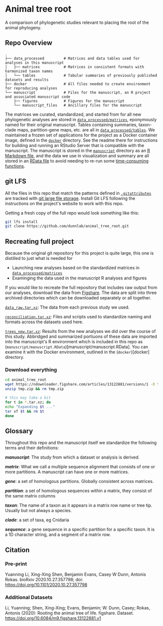# Animal tree root

A comparison of phylogenetic studies relevant to placing the root of the animal phylogeny.

## Repo Overview

``` text
.
├── data_processed         # Matrices and data tables used for analyses in this manuscript
│   ├── matrices           # Matrices in consistent formats with harmonized taxon names
│   └── tables             # Tabular summaries of previously published datasets and results
├── docker                 # All files needed to create environment for reproducing analyses
└── manuscript             # Files for the manuscript, an R project and associated manuscript code
    ├── figures            # Figures for the manuscript
    └── manuscript_files   # Ancillary files for the manuscript
```

The matrices we curated, standardized, and started from for all new phylogenetic analyses are stored in [`data_processed/matrices`](data_processed/matrices/), eponymously named for their original manuscript. Tables containing summaries, taxon-clade maps, partition-gene maps, etc. are all in [`data_processed/tables`](data_processed/tables/). We maintained a frozen set of applications for the project as a Docker container image, defined in the [`docker`](docker) directory. See the readme there for instructions for building and running an RStudio Server that is compatible with the manuscript. The manuscript is stored in the [`manuscript`](manuscript) directory as an [R Markdown file](manuscript/manuscript.rmd), and the data we use in visualization and summary are all stored in an [RData file](manuscript/manuscript.RData) to avoid needing to re-run some [time-consuming functions](manuscript/manuscript_kernel.R).



## git LFS

All the files in this repo that match the patterns defined in [`.gitattributes`](.gitattributes) are tracked with [git large file storage](https://git-lfs.github.com/). Install Git LFS following the instructions on the project's website to work with this repo.

Getting a fresh copy of the full repo would look something like this:

``` bash
git lfs install
git clone https://github.com/dunnlab/animal_tree_root.git
```

## Recreating full project

Because the original git repository for this project is quite large, this one is distilled to just what is needed for

- Launching new analyses based on the standardized matrices in [`data_processed/matrices`](data_processed/matrices/)
- Examinging the data used in the manuscript R analyses and figures

If you would like to recreate the full repository that includes raw output from our analyses, download the data from [Figshare](https://doi.org/10.6084/m9.figshare.13122881.v1). The data are split into three archived directories which can be downloaded separately or all together.

[`data_raw.tar.xz`](https://ndownloader.figshare.com/files/25186634): The data from each previous study we used.

[`reconciliation.tar.xz`](https://ndownloader.figshare.com/files/25186628): Files and scripts used to standardize naming and formats across the datasets used here.

[`trees_new.tar.xz`](https://ndownloader.figshare.com/files/25186655): Results from the new analyses we did over the course of this study. Abbridged and summarized portiuons of these data are imported into the manuscript's R environment which is included in this repo as (`manuscript/manuscript.RData`)[manuscript/manuscript.RData]. You can examine it with the Docker environment, outlined in the (`docker`)[docker] directory.

### Download everything

``` bash
cd animal_tree_root
wget https://ndownloader.figshare.com/articles/13122881/versions/1 -O tmp.zip
unzip tmp.zip && rm tmp.zip

# this may take a bit
for t in *.tar.xz; do
echo "Expanding $t ..."
tar xf $t && rm $t
done
```

## Glossary

Throughout this repo and the manuscript itself we standardize the following terms and their definitions:

**_manuscript_**: The study from which a dataset or analysis is derived.

**_matrix_**: What we call a multiple sequence alignment that consists of one or more partitions. A manuscript can have one or more matrices.

**_gene_**: a set of homologous partitions. Globally consistent across matrices.

**_partition_**: a set of homologous sequences within a matrix, they consist of the same matrix columns

**_taxon_**: The name of a taxon as it appears in a matrix row name or tree tip. Usually but not always a species.

**_clade_**: a set of taxa, eg Cnidaria

**_sequence_**: a gene sequence in a specific partition for a specific taxon. It is a 1D character string, and a segment of a matrix row.


## Citation

### Pre-print
Yuanning Li, Xing-Xing Shen, Benjamin Evans, Casey W Dunn, Antonis Rokas. bioRxiv 2020.10.27.357798; doi: https://doi.org/10.1101/2020.10.27.357798


### Additional Datasets

Li, Yuanning; Shen, Xing-Xing; Evans, Benjamin; W. Dunn, Casey; Rokas, Antonis (2020): Rooting the animal tree of life. figshare. Dataset. https://doi.org/10.6084/m9.figshare.13122881.v1
